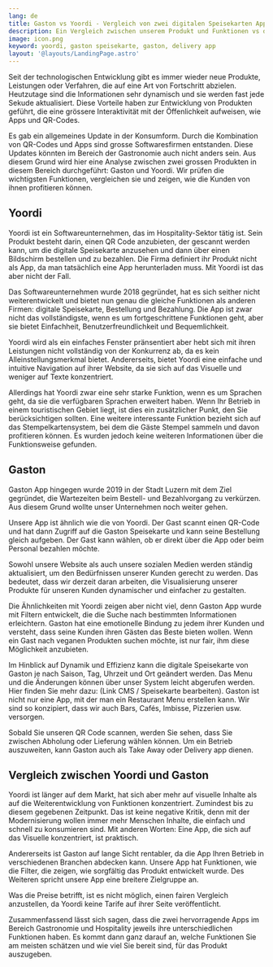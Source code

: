 ```yaml
---
lang: de
title: Gaston vs Yoordi - Vergleich von zwei digitalen Speisekarten Apps 
description: Ein Vergleich zwischen unserem Produkt und Funktionen vs denen eines unserer Konkurrenten wird hier durchgeführt
image: icon.png
keyword: yoordi, gaston speisekarte, gaston, delivery app
layout: '@layouts/LandingPage.astro'
---
```


Seit der technologischen Entwicklung gibt es immer wieder neue Produkte, Leistungen oder Verfahren, die auf eine Art von Fortschritt abzielen. Heutzutage sind die Informationen sehr dynamisch und sie werden fast jede Sekude aktualisiert. Diese Vorteile haben zur Entwicklung von Produkten geführt, die eine grössere Interaktivität mit der Öffenlichkeit aufweisen, wie Apps und QR-Codes.

Es gab ein allgemeines Update in der Konsumform. Durch die Kombination von QR-Codes und Apps sind grosse Softwaresfirmen entstanden. Diese Updates könnten im Bereich der Gastronomie auch nicht anders sein. Aus diesem Grund wird hier eine Analyse zwischen zwei grossen Produkten in diesem Bereich durchgeführt: Gaston und Yoordi. Wir prüfen die wichtigsten Funktionen, vergleichen sie und zeigen, wie die Kunden von ihnen profitieren können.

## Yoordi

Yoordi ist ein Softwareunternehmen, das im Hospitality-Sektor tätig ist. Sein Produkt besteht darin, einen QR Code anzubieten, der gescannt werden kann, um die digitale Speisekarte anzusehen und dann über einen Bildschirm bestellen und zu bezahlen. Die Firma definiert ihr Produkt nicht als App, da man tatsächlich eine App herunterladen muss. Mit Yoordi ist das aber nicht der Fall.

Das Softwareunternehmen wurde 2018 gegründet, hat es sich seither nicht weiterentwickelt und bietet nun genau die gleiche Funktionen als anderen Firmen: digitale Speisekarte, Bestellung und Bezahlung. Die App ist zwar nicht das vollständigste, wenn es um fortgeschrittene Funktionen geht, aber sie bietet Einfachheit, Benutzerfreundlichkeit und Bequemlichkeit. 

Yoordi wird als ein einfaches Fenster pränsentiert aber hebt sich mit ihren Leistungen nicht vollständig von der Konkurrenz ab, da es kein Alleinstellungsmerkmal bietet. Andererseits, bietet Yoordi eine einfache und intuitive Navigation auf ihrer Website, da sie sich auf das Visuelle und weniger auf Texte konzentriert.

Allerdings hat Yoordi zwar eine sehr starke Funktion, wenn es um Sprachen geht, da sie die verfügbaren Sprachen erweitert haben. Wenn Ihr Betrieb in einem touristischen Gebiet liegt, ist dies ein zusätzlicher Punkt, den Sie berücksichtigen sollten. Eine weitere interessante Funktion bezieht sich auf das Stempelkartensystem, bei dem die Gäste Stempel sammeln und davon profitieren können. Es wurden jedoch keine weiteren Informationen über die Funktionsweise gefunden.

## Gaston

Gaston App hingegen wurde 2019 in der Stadt Luzern mit dem Ziel gegründet, die Wartezeiten beim Bestell- und Bezahlvorgang zu verkürzen. Aus diesem Grund wollte unser Unternehmen noch weiter gehen.

Unsere App ist ähnlich wie die von Yoordi. Der Gast scannt einen QR-Code und hat dann Zugriff auf die Gaston Speisekarte und kann seine Bestellung gleich aufgeben. Der Gast kann wählen, ob er direkt über die App oder beim Personal bezahlen möchte.

Sowohl unsere Website als auch unsere sozialen Medien werden ständig aktualisiert, um den Bedürfnissen unserer Kunden gerecht zu werden. Das bedeutet, dass wir derzeit daran arbeiten, die Visualisierung unserer Produkte für unseren Kunden dynamischer und einfacher zu gestalten.

Die Ähnlichkeiten mit Yoordi zeigen aber nicht viel, denn Gaston App wurde mit Filtern entwickelt, die die Suche nach bestimmten Informationen erleichtern. Gaston hat eine emotionelle Bindung zu jedem ihrer Kunden und versteht, dass seine Kunden ihren Gästen das Beste bieten wollen. Wenn ein Gast nach veganen Produkten suchen möchte, ist nur fair, ihm diese Möglichkeit anzubieten.

Im Hinblick auf Dynamik und Effizienz kann die digitale Speisekarte von Gaston je nach Saison, Tag, Uhrzeit und Ort geändert werden. Das Menu und die Änderungen können über unser System leicht abgerufen werden. Hier finden Sie mehr dazu: (Link CMS / Speisekarte bearbeiten). Gaston ist nicht nur eine App, mit der man ein Restaurant Menu erstellen kann. Wir sind so konzipiert, dass wir auch Bars, Cafés, Imbisse, Pizzerien usw. versorgen. 

Sobald Sie unseren QR Code scannen, werden Sie sehen, dass Sie zwischen Abholung oder Lieferung wählen können. Um ein Betrieb auszuweiten, kann Gaston auch als Take Away oder Delivery app dienen.

## Vergleich zwischen Yoordi und Gaston

Yoordi ist länger auf dem Markt, hat sich aber mehr auf visuelle Inhalte als auf die Weiterentwicklung von Funktionen konzentriert. Zumindest bis zu diesem gegebenen Zeitpunkt.
Das ist keine negative Kritik, denn mit der Modernisierung wollen immer mehr Menschen Inhalte, die einfach und schnell zu konsumieren sind. Mit anderen Worten: Eine App, die sich auf das Visuelle konzentriert, ist praktisch.

Andererseits ist Gaston auf lange Sicht rentabler, da die App Ihren Betrieb in verschiedenen Branchen abdecken kann. Unsere App hat Funktionen, wie die Filter, die zeigen, wie sorgfältig das Produkt entwickelt wurde. Des Weiteren spricht unsere App eine breitere Zielgruppe an.

Was die Preise betrifft, ist es nicht möglich, einen fairen Vergleich anzustellen, da Yoordi keine Tarife auf ihrer Seite veröffentlicht.

Zusammenfassend lässt sich sagen, dass die zwei hervorragende Apps im Bereich Gastronomie und Hospitality jeweils ihre unterschiedlichen Funktionen haben. Es kommt dann ganz darauf an, welche Funktionen Sie am meisten schätzen und wie viel Sie bereit sind, für das Produkt auszugeben.
